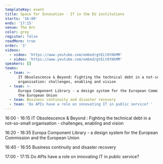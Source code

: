 ```yaml
---
templateKey: event
title: Space for Innovation - IT in the EU institutions
starts: '16:00'
ends: '17:15'
venue: The Arc
color: grey
register: false
readMore: true
order: '3'
videos:
  - video: 'https://www.youtube.com/embed/gtELt8tNkMM'
  - video: 'https://www.youtube.com/embed/gtELt8tNkMM'
speakers: []
teams:
  - team: >-
      IT Obsolescence & Beyond: Fighting the technical debt in a not-so-small
      organisation: challenges, enabling and vision 
  - team: >-
      Europa Component Library - a design system for the European Commission and
      the European Union
  - team: Business continuity and disaster recovery
  - team: 'Do APIs have a role on innovating IT in public service? '
---
```


16:00 - 16:15 IT Obsolescence & Beyond
: Fighting the technical debt in a not-so-small organisation - challenges, enabling and vision

16:20 - 16:35 Europa Component Library - a design system for the European Commission and the European Union

16:40 - 16:55 Business continuity and disaster recovery

17:00 - 17:15 Do APIs have a role on innovating IT in public service?
